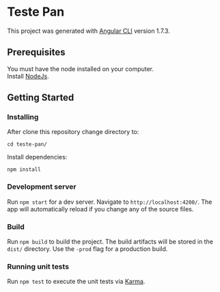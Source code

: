 # Teste Pan

This project was generated with [Angular CLI](https://github.com/angular/angular-cli) version 1.7.3.

## Prerequisites
You must have the node installed on your computer.  
Install [NodeJs](https://nodejs.org/en/download/).

## Getting Started

### Installing

After clone this repository change directory to:

```
cd teste-pan/
```

Install dependencies:
```
npm install
```

### Development server

Run `npm start` for a dev server. Navigate to `http://localhost:4200/`. The app will automatically reload if you change any of the source files.

### Build

Run `npm build` to build the project. The build artifacts will be stored in the `dist/` directory. Use the `-prod` flag for a production build.

### Running unit tests

Run `npm test` to execute the unit tests via [Karma](https://karma-runner.github.io).

